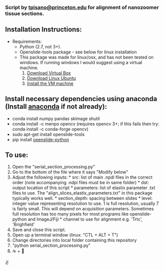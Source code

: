 ### Script by tpisano@princeton.edu for alignment of nanozoomer tissue sections.

## Installation Instructions:
  * Requirements:
    * Python (2.7, not 3+).
	* Openslide-tools package - see below for linux installation
	* This package was made for linux/osx, and has not been tested on windows. If running windows I would suggest using a virtual machine.
		1. [Download Virtual Box](https://www.virtualbox.org/wiki/Downloads)
		2. [Download Linux Ubuntu](https://www.ubuntu.com/download)
		3. [Install the VM machine](http://www.instructables.com/id/How-to-install-Linux-on-your-Windows/)

## Install necessary dependencies using anaconda (Install [anaconda](https://www.anaconda.com/download/) if not already):
  * conda install numpy pandas skimage shutil
  * conda install -c menpo opencv (requires opencv 3+; if this fails then try: conda install -c conda-forge opencv)
  * sudo apt-get install openslide-tools
  * pip install [openslide-python](https://openslide.org/api/python/)

## To use:
  1. Open the "serial_section_processing.py"
  2. Go to the bottom of the file where it says "Modify below"
  3. Adjust the following inputs:
    * src: list of main .npdi files in the correct order (note accompanying .ndpi files must be in same folder)
    * dst: output location of this script
    * parameters: list of elastix parameter .txt files to use. The "align_slices_elastix_parameters.txt" in this package typically works well.
    * section_depth: spacing between slides
    * level: integer value representing resolution to use. 1 is full resolution, usually 7 is fairly small. This will depend on acquisition parameters. Sometimes full resolution has too many pixels for most programs like openslide-python and ImageJ/Fiji
    * channel to use for alignment e.g. 'Trtc', 'Brighfield'
  4. Save and close this script.
  5. Open up a terminal window (linux: "CTL + ALT + T")
  6. Change directories into local folder containing this repository
  7. "python serial_section_processing.py"
  8. :coffee: + :pray:





:v:
